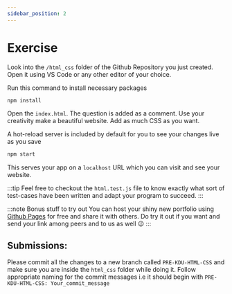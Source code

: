 ```yaml
---
sidebar_position: 2
---
```


# Exercise

Look into the `/html_css` folder of the Github Repository you just created. Open it using VS Code or any other editor of your choice.

Run this command to install necessary packages

```bash
npm install
```

Open the `index.html`. The question is added as a comment. Use your creativity make a beautiful website. Add as much CSS as you want.

A hot-reload server is included by default for you to see your changes live as you save

```bash
npm start
```

This serves your app on a `localhost` URL which you can visit and see your website.

:::tip
Feel free to checkout the `html.test.js` file to know exactly what sort of test-cases have been written and adapt your program to succeed.
:::

:::note Bonus stuff to try out
You can host your shiny new portfolio using [Github Pages](https://pages.github.com/) for free and share it with others. Do try it out if you want and send your link among peers and to us as well 😉
:::

## Submissions:

Please commit all the changes to a new branch called `PRE-KDU-HTML-CSS` and make sure you are inside the `html_css` folder while doing it. Follow appropriate naming for the commit messages i.e it should begin with `PRE-KDU-HTML-CSS: Your_commit_message`
